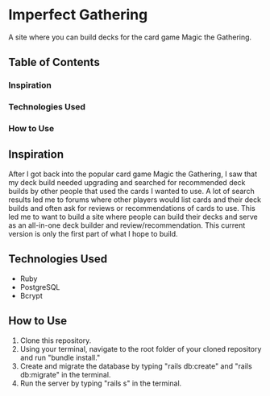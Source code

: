 # Imperfect Gathering
A site where you can build decks for the card game Magic the Gathering.

## Table of Contents ##
### Inspiration
### Technologies Used
### How to Use

## Inspiration
After I got back into the popular card game Magic the Gathering, I saw that my deck build needed upgrading and searched for recommended deck builds by other people that used the cards I wanted to use. A lot of search results led me to forums where other players would list cards and their deck builds and often ask for reviews or recommendations of cards to use. This led me to want to build a site where people can build their decks and serve as an all-in-one deck builder and review/recommendation. This current version is only the first part of what I hope to build.

## Technologies Used
- Ruby
- PostgreSQL
- Bcrypt

## How to Use
1. Clone this repository.
2. Using your terminal, navigate to the root folder of your cloned repository and run "bundle install."
4. Create and migrate the database by typing "rails db:create" and "rails db:migrate" in the terminal.
5. Run the server by typing "rails s" in the terminal.
